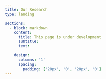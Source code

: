```yaml
---
title: Our Research
type: landing

sections:
  - block: markdown
    content:
      title: This page is under development
      subtitle:
      text:

    design:
      columns: '1'
      spacing:
        padding: ['20px', '0', '20px', '0']
---
```

